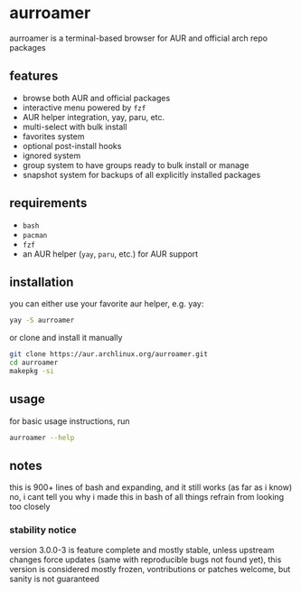 # aurroamer

aurroamer is a terminal-based browser for AUR and official arch repo packages                                                                  

## features

- browse both AUR and official packages
- interactive menu powered by `fzf`
- AUR helper integration, yay, paru, etc. 
- multi-select with bulk install
- favorites system
- optional post-install hooks
- ignored system
- group system to have groups ready to bulk install or manage
- snapshot system for backups of all explicitly installed packages
## requirements

- `bash`
- `pacman`
- `fzf`
- an AUR helper (`yay`, `paru`, etc.) for AUR support

## installation
you can either use your favorite aur helper, e.g. yay:
```bash
yay -S aurroamer
```
or clone and install it manually
```bash
git clone https://aur.archlinux.org/aurroamer.git
cd aurroamer
makepkg -si
```
## usage
for basic usage instructions, run 
```bash
aurroamer --help
```
## notes
this is 900+ lines of bash and expanding, and it still works (as far as i know)
no, i cant tell you why i made this in bash of all things
refrain from looking too closely
### stability notice
version 3.0.0-3 is feature complete and mostly stable, unless upstream changes force updates (same with reproducible bugs not found yet), this version is considered mostly frozen, vontributions or patches welcome, but sanity is not guaranteed
